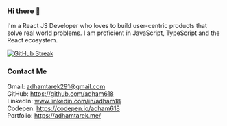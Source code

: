 
### Hi there 👋
I'm a React JS Developer who loves to build user-centric products that solve real world problems.
I am proficient in JavaScript, TypeScript and the React ecosystem.

[![GitHub Streak](http://github-readme-streak-stats.herokuapp.com?user=adham618&theme=holi-theme&date_format=M%20j%5B%2C%20Y%5D)](https://git.io/streak-stats)

### Contact Me

Gmail: adhamtarek291@gmail.com<br>
GitHub: https://github.com/adham618<br>
LinkedIn: www.linkedin.com/in/adham18<br>
Codepen: https://codepen.io/adham618<br>
Portfolio: https://adhamtarek.me/<br>
